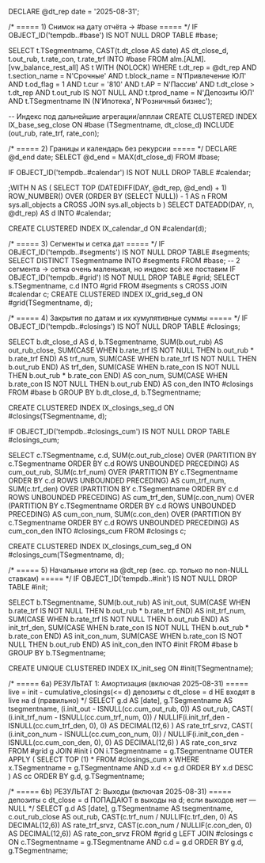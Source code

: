 DECLARE @dt_rep date = '2025-08-31';

/* ===== 1) Снимок на дату отчёта -> #base ===== */
IF OBJECT_ID('tempdb..#base') IS NOT NULL DROP TABLE #base;

SELECT
    t.TSegmentname,
    CAST(t.dt_close AS date) AS dt_close_d,
    t.out_rub,
    t.rate_con,
    t.rate_trf
INTO #base
FROM alm.[ALM].[vw_balance_rest_all] AS t WITH (NOLOCK)
WHERE t.dt_rep       = @dt_rep
  AND t.section_name = N'Срочные'
  AND t.block_name   = N'Привлечение ЮЛ'
  AND t.od_flag      = 1
  AND t.cur          = '810'
  AND t.AP           = N'Пассив'
  AND t.dt_close     > t.dt_rep
  AND t.out_rub IS NOT NULL
  AND t.tprod_name   = N'Депозиты ЮЛ'
  AND t.TSegmentname IN (N'Ипотека', N'Розничный бизнес');

-- Индекс под дальнейшие агрегации/апплаи
CREATE CLUSTERED INDEX IX_base_seg_close ON #base (TSegmentname, dt_close_d) 
INCLUDE (out_rub, rate_trf, rate_con);

/* ===== 2) Границы и календарь без рекурсии ===== */
DECLARE @d_end date;
SELECT @d_end = MAX(dt_close_d) FROM #base;

IF OBJECT_ID('tempdb..#calendar') IS NOT NULL DROP TABLE #calendar;

;WITH N AS (
    SELECT TOP (DATEDIFF(DAY, @dt_rep, @d_end) + 1)
           ROW_NUMBER() OVER (ORDER BY (SELECT NULL)) - 1 AS n
    FROM sys.all_objects a CROSS JOIN sys.all_objects b
)
SELECT DATEADD(DAY, n, @dt_rep) AS d
INTO #calendar;

CREATE CLUSTERED INDEX IX_calendar_d ON #calendar(d);

/* ===== 3) Сегменты и сетка дат ===== */
IF OBJECT_ID('tempdb..#segments') IS NOT NULL DROP TABLE #segments;
SELECT DISTINCT TSegmentname INTO #segments FROM #base;
-- 2 сегмента → сетка очень маленькая, но индекс всё же поставим
IF OBJECT_ID('tempdb..#grid') IS NOT NULL DROP TABLE #grid;
SELECT s.TSegmentname, c.d
INTO #grid
FROM #segments s
CROSS JOIN #calendar c;
CREATE CLUSTERED INDEX IX_grid_seg_d ON #grid(TSegmentname, d);

/* ===== 4) Закрытия по датам и их кумулятивные суммы ===== */
IF OBJECT_ID('tempdb..#closings') IS NOT NULL DROP TABLE #closings;

SELECT
    b.dt_close_d AS d,
    b.TSegmentname,
    SUM(b.out_rub)                                                    AS out_rub_close,
    SUM(CASE WHEN b.rate_trf IS NOT NULL THEN b.out_rub * b.rate_trf END) AS trf_num,
    SUM(CASE WHEN b.rate_trf IS NOT NULL THEN b.out_rub END)              AS trf_den,
    SUM(CASE WHEN b.rate_con IS NOT NULL THEN b.out_rub * b.rate_con END) AS con_num,
    SUM(CASE WHEN b.rate_con IS NOT NULL THEN b.out_rub END)              AS con_den
INTO #closings
FROM #base b
GROUP BY b.dt_close_d, b.TSegmentname;

CREATE CLUSTERED INDEX IX_closings_seg_d ON #closings(TSegmentname, d);

IF OBJECT_ID('tempdb..#closings_cum') IS NOT NULL DROP TABLE #closings_cum;

SELECT
    c.TSegmentname,
    c.d,
    SUM(c.out_rub_close) OVER (PARTITION BY c.TSegmentname ORDER BY c.d ROWS UNBOUNDED PRECEDING) AS cum_out_rub,
    SUM(c.trf_num)       OVER (PARTITION BY c.TSegmentname ORDER BY c.d ROWS UNBOUNDED PRECEDING) AS cum_trf_num,
    SUM(c.trf_den)       OVER (PARTITION BY c.TSegmentname ORDER BY c.d ROWS UNBOUNDED PRECEDING) AS cum_trf_den,
    SUM(c.con_num)       OVER (PARTITION BY c.TSegmentname ORDER BY c.d ROWS UNBOUNDED PRECEDING) AS cum_con_num,
    SUM(c.con_den)       OVER (PARTITION BY c.TSegmentname ORDER BY c.d ROWS UNBOUNDED PRECEDING) AS cum_con_den
INTO #closings_cum
FROM #closings c;

CREATE CLUSTERED INDEX IX_closings_cum_seg_d ON #closings_cum(TSegmentname, d);

/* ===== 5) Начальные итоги на @dt_rep (вес. ср. только по non-NULL ставкам) ===== */
IF OBJECT_ID('tempdb..#init') IS NOT NULL DROP TABLE #init;

SELECT
    b.TSegmentname,
    SUM(b.out_rub) AS init_out,
    SUM(CASE WHEN b.rate_trf IS NOT NULL THEN b.out_rub * b.rate_trf END) AS init_trf_num,
    SUM(CASE WHEN b.rate_trf IS NOT NULL THEN b.out_rub END)               AS init_trf_den,
    SUM(CASE WHEN b.rate_con IS NOT NULL THEN b.out_rub * b.rate_con END)  AS init_con_num,
    SUM(CASE WHEN b.rate_con IS NOT NULL THEN b.out_rub END)               AS init_con_den
INTO #init
FROM #base b
GROUP BY b.TSegmentname;

CREATE UNIQUE CLUSTERED INDEX IX_init_seg ON #init(TSegmentname);

/* ===== 6a) РЕЗУЛЬТАТ 1: Амортизация (включая 2025-08-31) =====
   live = init - cumulative_closings(<= d)
   депозиты с dt_close = d НЕ входят в live на d (правильно) */
SELECT
    g.d                                 AS [date],
    g.TSegmentname                      AS tsegmentname,
    (i.init_out - ISNULL(cc.cum_out_rub, 0))                                  AS out_rub,
    CAST(
        (i.init_trf_num - ISNULL(cc.cum_trf_num, 0)) 
        / NULLIF(i.init_trf_den - ISNULL(cc.cum_trf_den, 0), 0)
        AS DECIMAL(12,6)
    ) AS rate_trf_srvz,
    CAST(
        (i.init_con_num - ISNULL(cc.cum_con_num, 0)) 
        / NULLIF(i.init_con_den - ISNULL(cc.cum_con_den, 0), 0)
        AS DECIMAL(12,6)
    ) AS rate_con_srvz
FROM #grid g
JOIN #init i
  ON i.TSegmentname = g.TSegmentname
OUTER APPLY (
    SELECT TOP (1) *
    FROM #closings_cum x
    WHERE x.TSegmentname = g.TSegmentname
      AND x.d <= g.d
    ORDER BY x.d DESC
) AS cc
ORDER BY g.d, g.TSegmentname;

/* ===== 6b) РЕЗУЛЬТАТ 2: Выходы (включая 2025-08-31) =====
   депозиты с dt_close = d ПОПАДАЮТ в выходы на d; если выходов нет — NULL */
SELECT
    g.d                                 AS [date],
    g.TSegmentname                      AS tsegmentname,
    c.out_rub_close                     AS out_rub,
    CAST(c.trf_num / NULLIF(c.trf_den, 0) AS DECIMAL(12,6)) AS rate_trf_srvz,
    CAST(c.con_num / NULLIF(c.con_den, 0) AS DECIMAL(12,6)) AS rate_con_srvz
FROM #grid g
LEFT JOIN #closings c
       ON c.TSegmentname = g.TSegmentname
      AND c.d            = g.d
ORDER BY g.d, g.TSegmentname;
